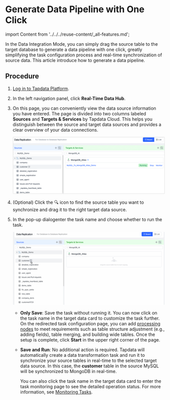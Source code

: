 # Generate Data Pipeline with One Click

import Content from '../../../reuse-content/_all-features.md';

<Content />

In the Data Integration Mode, you can simply drag the source table to the target database to generate a data pipeline with one click, greatly simplifying the task configuration process and real-time synchronization of source data. This article introduce how to generate a data pipeline.

## Procedure

1. [Log in to Tapdata Platform](../../log-in.md).

2. In the left navigation panel, click **Real-Time Data Hub**.

3. On this page, you can conveniently view the data source information you have entered. The page is divided into two columns labeled **Sources** and **Targets & Services** by Tapdata Cloud. This helps you distinguish between the source and target data sources and provides a clear overview of your data connections.

   ![Data Integration Mode Page](../../../images/view_etl_dashboard.png)

4. (Optional) Click the 🔍 icon to find the source table you want to synchronize and drag it to the right target data source.

5. In the pop-up dialogenter the task name and choose whether to run the task.

   ![Create Task](../../../images/create_etl_task.gif)

   - **Only Save**: Save the task without running it. You can now click on the task name in the target data card to customize the task further. On the redirected task configuration page, you can add [processing nodes](../../data-pipeline/data-development/process-node) to meet requirements such as table structure adjustment (e.g., adding fields), table merging, and building wide tables. Once the setup is complete, click **Start** in the upper right corner of the page.

   - **Save and Run**: No additional action is required. Tapdata will automatically create a data transformation task and run it to synchronize your source tables in real-time to the selected target data source. In this case, the **customer** table in the source MySQL will be synchronized to MongoDB in real-time.

      You can also click the task name in the target data card to enter the task monitoring page to see the detailed operation status. For more information, see [Monitoring Tasks](../../data-pipeline/data-development/monitor-task.md).

